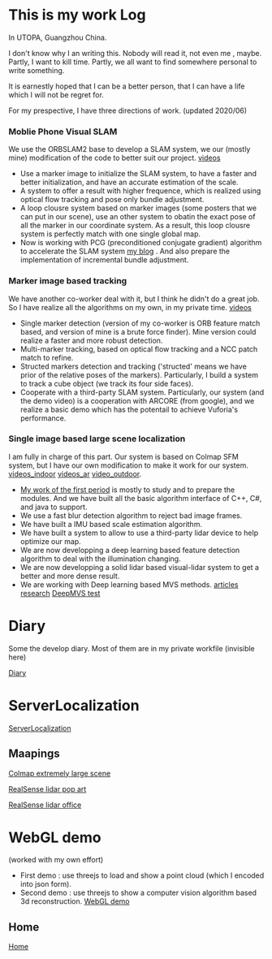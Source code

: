 # This is my work Log

In UTOPA, Guangzhou China.

I don't know why I an writing this. Nobody will read it, not even me , maybe.
Partly, I want to kill time. Partly, we all want to find somewhere personal to write something.

It is earnestly hoped that I can be a better person, that I can have a life which I will not be regret for.

For my prespective, I have three directions of work. (updated 2020/06)
### Moblie Phone Visual SLAM
We use the ORBSLAM2 base to develop a SLAM system, we our (mostly mine) modification of the code to better suit our project. [videos](https://www.bilibili.com/video/BV1Xk4y1d7ap/)
* Use a marker image to initialize the SLAM system, to have a faster and better initialization, and have an accurate estimation of the scale. 
* A system to offer a result with higher frequence, which is realized using optical flow tracking and pose only bundle adjustment.
* A loop clousre system based on marker images (some posters that we can put in our scene), use an other system to obatin the exact pose of all the marker in our coordinate system. As a result, this loop clousre system is perfectly match with one single global map.
* Now is working with PCG (preconditioned conjugate gradient) algorithm to accelerate the SLAM system [my blog](https://blog.csdn.net/weixin_44492024/article/details/106353397) . And also prepare the implementation of incremental bundle adjustment.

### Marker image based tracking
We have another co-worker deal with it, but I think he didn't do a great job. So I have realize all the algorithms on my own, in my private time. [videos](https://www.bilibili.com/video/BV1Ma4y1t7oD/)
* Single marker detection (version of my co-worker is ORB feature match based, and version of mine is a brute force finder). Mine version could realize a faster and more robust detection.
* Multi-marker tracking, based on optical flow tracking and a NCC patch match to refine.
* Structed markers detection and tracking ('structed' means we have prior of the relative poses of the markers). Particularly, I build a system to track a cube object (we track its four side faces). 
* Cooperate with a third-party SLAM system. Particularly, our system (and the demo video) is a cooperation with ARCORE (from google), and we realize a basic demo which has the potentail to achieve Vuforia's performance.

### Single image based large scene localization
I am fully in charge of this part. Our system is based on Colmap SFM system, but I have our own modification to make it work for our system. [videos_indoor](https://www.bilibili.com/video/BV1NZ4y1j7Ba/) [videos_ar](https://www.bilibili.com/video/BV1Ci4y1b79V/) [video_outdoor](https://www.bilibili.com/video/BV1VT4y157NH/).
* [My work of the first period](https://vio.readthedocs.io/) is mostly to study and to prepare the modules. And we have built all the basic algorithm interface of C++, C#, and java to support.
* We use a fast blur detection algorithm to reject bad image frames.
* We have built a IMU based scale estimation algorithm.
* We have built a system to allow to use a third-party lidar device to help optimize our map.
* We are now developping a deep learning based feature detection algorithm to deal with the illumination changing.
* We are now developping a solid lidar based visual-lidar system to get a better and more dense result.
* We are working with Deep learning based MVS methods. [articles research](https://docs.qq.com/slide/DUndnS2pwbkRiQmZM) [DeepMVS test](https://gitee.com/gggliuye/VIO/blob/master/DeepMVS/Result_show.ipynb)


# Diary
Some the develop diary. 
Most of them are in my private workfile (invisible here)

[Diary](Diary/)

# ServerLocalization

[ServerLocalization](ServerLocalization/)

## Maapings

[Colmap extremely large scene](https://www.voxxlr.com/s/1594282119587)

[RealSense lidar pop art](https://www.voxxlr.com/s/1594283047256)

[RealSense lidar office](https://www.voxxlr.com/s/1594283095264)

# WebGL demo
(worked with my own effort)
* First demo : use threejs to load and show a point cloud (which I encoded into json form).
* Second demo : use threejs to show a computer vision algorithm based 3d reconstruction.
[WebGL demo](../WEBGL/threejs)



## Home
[Home](../)
